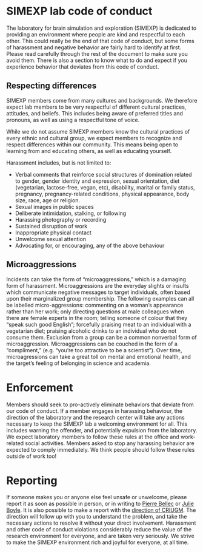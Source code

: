 # SIMEXP lab code of conduct
The laboratory for brain simulation and exploration (SIMEXP) is dedicated to providing an environment where people are kind and respectful to each other. This could really be the end of that code of conduct, but some forms of harassment and negative behavior are fairly hard to identify at first. Please read carefully through the rest of the document to make sure you avoid them. There is also a section to know what to do and expect if you experience behavior that deviates from this code of conduct.

## Respecting differences
SIMEXP members come from many cultures and backgrounds. We therefore expect lab members to be very respectful of different cultural practices, attitudes, and beliefs. This includes being aware of preferred titles and pronouns, as well as using a respectful tone of voice.

While we do not assume SIMEXP members know the cultural practices of every ethnic and cultural group, we expect members to recognize and respect differences within our community. This means being open to learning from and educating others, as well as educating yourself.

Harassment includes, but is not limited to:
 * Verbal comments that reinforce social structures of domination related to gender, gender identity and expression, sexual orientation, diet (vegetarian, lactose-free, vegan, etc), disability, marital or family status, pregnancy, pregnancy-related conditions, physical appearance, body size, race, age or religion.
 * Sexual images in public spaces
 * Deliberate intimidation, stalking, or following
 * Harassing photography or recording
 * Sustained disruption of work
 * Inappropriate physical contact
 * Unwelcome sexual attention
 * Advocating for, or encouraging, any of the above behaviour

## Microaggressions
Incidents can take the form of “microaggressions,” which is a damaging form of harassment. Microaggressions are the everyday slights or insults which communicate negative messages to target individuals, often based upon their marginalized group membership. The following examples can all be labelled micro-aggressions: commenting on a woman’s appearance rather than her work; only directing questions at male colleagues when there are female experts in the room; telling someone of colour that they “speak such good English”; forcefully praising meat to an individual with a vegetarian diet; praising alcoholic drinks to an individual who do not consume them. Exclusion from a group can be a common nonverbal form of microaggression. Microaggressions can be couched in the form of a “compliment,” (e.g. “you’re too attractive to be a scientist”). Over time, microagressions can take a great toll on mental and emotional health, and the target’s feeling of belonging in science and academia.

# Enforcement
Members should seek to pro-actively eliminate behaviors that deviate from our code of conduct. If a member engages in harassing behaviour, the direction of the laboratory and the research center will take any actions necessary to keep the SIMEXP lab a welcoming environment for all. This includes warning the offender, and potentially expulsion from the laboratory. We expect laboratory members to follow these rules at the office and work-related social activities. Members asked to stop any harassing behavior are expected to comply immediately. We think people should follow these rules outside of work too!

# Reporting
If someone makes you or anyone else feel unsafe or unwelcome, please report it as soon as possible in person, or in writing to [Pierre Bellec](mailto:pierre.bellec@criugm.qc.ca) or [Julie Boyle](julie.boyle@criugm.qc.ca). It is also possible to make a report with the [direction of CRIUGM](mailto:). The direction will follow up with you to understand the problem, and take the necessary actions to resolve it without your direct involvement. Harassment and other code of conduct violations considerably reduce the value of the research environment for everyone, and are taken very seriously. We strive to make the SIMEXP environment rich and joyful for everyone, at all time.
